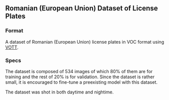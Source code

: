 ## Romanian (European Union) Dataset of License Plates

### Format

A dataset of Romanian (European Union) license plates in VOC format using [VOTT](https://github.com/microsoft/VoTT).

### Specs

The dataset is composed of 534 images of which 80% of them are for training and the rest of 20% is for validation. Since the dataset is rather small, it is encouraged to fine-tune a preexisting model with this dataset.

The dataset was shot in both daytime and nightime. 

